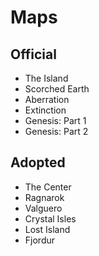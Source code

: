 # Maps

## Official

 - The Island
 - Scorched Earth
 - Aberration
 - Extinction
 - Genesis: Part 1
 - Genesis: Part 2

## Adopted

 - The Center
 - Ragnarok
 - Valguero
 - Crystal Isles
 - Lost Island
 - Fjordur